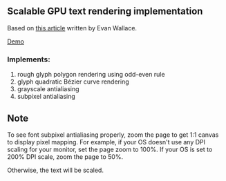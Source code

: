 ## Scalable GPU text rendering implementation

Based on [this article](https://medium.com/@evanwallace/easy-scalable-text-rendering-on-the-gpu-c3f4d782c5ac) written by Evan Wallace.

[Demo](https://devoln.github.io/scalable-webgl-text)

### Implements:

1. rough glyph polygon rendering using odd-even rule
2. glyph quadratic Bézier curve rendering
3. grayscale antialiasing
4. subpixel antialiasing

## Note

To see font subpixel antialiasing properly, zoom the page to get 1:1 canvas to display pixel mapping.
For example, if your OS doesn't use any DPI scaling for your monitor, set the page zoom to 100%.
If your OS is set to 200% DPI scale, zoom the page to 50%.

Otherwise, the text will be scaled.
